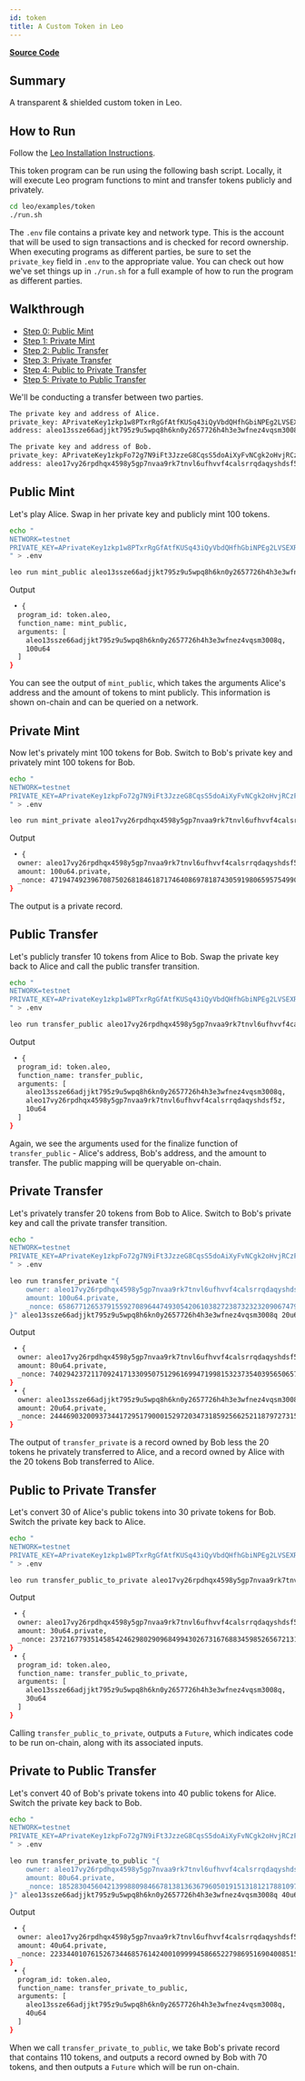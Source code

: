 ```yaml
---
id: token
title: A Custom Token in Leo
---
```


**[Source Code](https://github.com/ProvableHQ/leo-examples/tree/main/token)**

## Summary

A transparent & shielded custom token in Leo.

## How to Run

Follow the [Leo Installation Instructions](https://docs.leo-lang.org/getting_started/installation).

This token program can be run using the following bash script. Locally, it will execute Leo program functions to mint and transfer tokens publicly and privately.


```bash
cd leo/examples/token
./run.sh
```

The `.env` file contains a private key and network type. This is the account that will be used to sign transactions and is checked for record ownership. When executing programs as different parties, be sure to set the `private_key` field in `.env` to the appropriate value. You can check out how we've set things up in `./run.sh` for a full example of how to run the program as different parties.

## Walkthrough

* [Step 0: Public Mint](#step0)
* [Step 1: Private Mint](#step1)
* [Step 2: Public Transfer](#step2)
* [Step 3: Private Transfer](#step3)
* [Step 4: Public to Private Transfer](#step4)
* [Step 5: Private to Public Transfer](#step5)

We'll be conducting a transfer between two parties.

```bash
The private key and address of Alice.
private_key: APrivateKey1zkp1w8PTxrRgGfAtfKUSq43iQyVbdQHfhGbiNPEg2LVSEXR
address: aleo13ssze66adjjkt795z9u5wpq8h6kn0y2657726h4h3e3wfnez4vqsm3008q

The private key and address of Bob.
private_key: APrivateKey1zkpFo72g7N9iFt3JzzeG8CqsS5doAiXyFvNCgk2oHvjRCzF
address: aleo17vy26rpdhqx4598y5gp7nvaa9rk7tnvl6ufhvvf4calsrrqdaqyshdsf5z
```

## <a id="step0"></a> Public Mint

Let's play Alice. Swap in her private key and publicly mint 100 tokens.

```bash
echo "
NETWORK=testnet
PRIVATE_KEY=APrivateKey1zkp1w8PTxrRgGfAtfKUSq43iQyVbdQHfhGbiNPEg2LVSEXR
" > .env

leo run mint_public aleo13ssze66adjjkt795z9u5wpq8h6kn0y2657726h4h3e3wfnez4vqsm3008q 100u64
```
Output
```bash
 • {
  program_id: token.aleo,
  function_name: mint_public,
  arguments: [
    aleo13ssze66adjjkt795z9u5wpq8h6kn0y2657726h4h3e3wfnez4vqsm3008q,
    100u64
  ]
}
```

You can see the output of `mint_public`, which takes the arguments Alice's address and the amount of tokens to mint publicly. This information is shown on-chain and can be queried on a network.

## <a id="step1"></a> Private Mint

Now let's privately mint 100 tokens for Bob. Switch to Bob's private key and privately mint 100 tokens for Bob.

```bash
echo "
NETWORK=testnet
PRIVATE_KEY=APrivateKey1zkpFo72g7N9iFt3JzzeG8CqsS5doAiXyFvNCgk2oHvjRCzF
" > .env

leo run mint_private aleo17vy26rpdhqx4598y5gp7nvaa9rk7tnvl6ufhvvf4calsrrqdaqyshdsf5z 100u64
```
Output
```bash
 • {
  owner: aleo17vy26rpdhqx4598y5gp7nvaa9rk7tnvl6ufhvvf4calsrrqdaqyshdsf5z.private,
  amount: 100u64.private,
  _nonce: 4719474923967087502681846187174640869781874305919806595754990568074403149805group.public
}
```

The output is a private record.

## <a id="step2"></a> Public Transfer

Let's publicly transfer 10 tokens from Alice to Bob. Swap the private key back to Alice and call the public transfer transition.

```bash
echo "
NETWORK=testnet
PRIVATE_KEY=APrivateKey1zkp1w8PTxrRgGfAtfKUSq43iQyVbdQHfhGbiNPEg2LVSEXR
" > .env

leo run transfer_public aleo17vy26rpdhqx4598y5gp7nvaa9rk7tnvl6ufhvvf4calsrrqdaqyshdsf5z 10u64
```
Output
```bash
 • {
  program_id: token.aleo,
  function_name: transfer_public,
  arguments: [
    aleo13ssze66adjjkt795z9u5wpq8h6kn0y2657726h4h3e3wfnez4vqsm3008q,
    aleo17vy26rpdhqx4598y5gp7nvaa9rk7tnvl6ufhvvf4calsrrqdaqyshdsf5z,
    10u64
  ]
}
```

Again, we see the arguments used for the finalize function of `transfer_public` - Alice's address, Bob's address, and the amount to transfer. The public mapping will be queryable on-chain.

## <a id="step3"></a> Private Transfer

Let's privately transfer 20 tokens from Bob to Alice. Switch to Bob's private key and call the private transfer transition.

```bash
echo "
NETWORK=testnet
PRIVATE_KEY=APrivateKey1zkpFo72g7N9iFt3JzzeG8CqsS5doAiXyFvNCgk2oHvjRCzF
" > .env

leo run transfer_private "{
    owner: aleo17vy26rpdhqx4598y5gp7nvaa9rk7tnvl6ufhvvf4calsrrqdaqyshdsf5z.private,
    amount: 100u64.private,
    _nonce: 6586771265379155927089644749305420610382723873232320906747954786091923851913group.public
}" aleo13ssze66adjjkt795z9u5wpq8h6kn0y2657726h4h3e3wfnez4vqsm3008q 20u64
```
Output
```bash
 • {
  owner: aleo17vy26rpdhqx4598y5gp7nvaa9rk7tnvl6ufhvvf4calsrrqdaqyshdsf5z.private,
  amount: 80u64.private,
  _nonce: 7402942372117092417133095075129616994719981532373540395650657400913787695842group.public
}
 • {
  owner: aleo13ssze66adjjkt795z9u5wpq8h6kn0y2657726h4h3e3wfnez4vqsm3008q.private,
  amount: 20u64.private,
  _nonce: 2444690320093734417295179000152972034731859256625211879727315719617371330248group.public
}
```

The output of `transfer_private` is a record owned by Bob less the 20 tokens he privately transferred to Alice, and a record owned by Alice with the 20 tokens Bob transferred to Alice.

## <a id="step4"></a> Public to Private Transfer

Let's convert 30 of Alice's public tokens into 30 private tokens for Bob. Switch the private key back to Alice.

```bash
echo "
NETWORK=testnet
PRIVATE_KEY=APrivateKey1zkp1w8PTxrRgGfAtfKUSq43iQyVbdQHfhGbiNPEg2LVSEXR
" > .env

leo run transfer_public_to_private aleo17vy26rpdhqx4598y5gp7nvaa9rk7tnvl6ufhvvf4calsrrqdaqyshdsf5z 30u64
```
Output
```bash
 • {
  owner: aleo17vy26rpdhqx4598y5gp7nvaa9rk7tnvl6ufhvvf4calsrrqdaqyshdsf5z.private,
  amount: 30u64.private,
  _nonce: 2372167793514585424629802909684994302673167688345985265672131682042636755887group.public
}
 • {
  program_id: token.aleo,
  function_name: transfer_public_to_private,
  arguments: [
    aleo13ssze66adjjkt795z9u5wpq8h6kn0y2657726h4h3e3wfnez4vqsm3008q,
    30u64
  ]
}
```

Calling `transfer_public_to_private`, outputs a `Future`, which indicates code to be run on-chain, along with its associated inputs.

## <a id="step5"></a> Private to Public Transfer

Let's convert 40 of Bob's private tokens into 40 public tokens for Alice. Switch the private key back to Bob.

```bash
echo "
NETWORK=testnet
PRIVATE_KEY=APrivateKey1zkpFo72g7N9iFt3JzzeG8CqsS5doAiXyFvNCgk2oHvjRCzF
" > .env

leo run transfer_private_to_public "{
    owner: aleo17vy26rpdhqx4598y5gp7nvaa9rk7tnvl6ufhvvf4calsrrqdaqyshdsf5z.private,
    amount: 80u64.private,
    _nonce: 1852830456042139988098466781381363679605019151318121788109768539956661608520group.public
}" aleo13ssze66adjjkt795z9u5wpq8h6kn0y2657726h4h3e3wfnez4vqsm3008q 40u64
```
Output
```bash
 • {
  owner: aleo17vy26rpdhqx4598y5gp7nvaa9rk7tnvl6ufhvvf4calsrrqdaqyshdsf5z.private,
  amount: 40u64.private,
  _nonce: 2233440107615267344685761424001099994586652279869516904008515754794838882197group.public
}
 • {
  program_id: token.aleo,
  function_name: transfer_private_to_public,
  arguments: [
    aleo13ssze66adjjkt795z9u5wpq8h6kn0y2657726h4h3e3wfnez4vqsm3008q,
    40u64
  ]
}
```

When we call `transfer_private_to_public`, we take Bob's private record that contains 110 tokens, and outputs a record owned by Bob with 70 tokens, and then outputs a `Future` which will be run on-chain.
